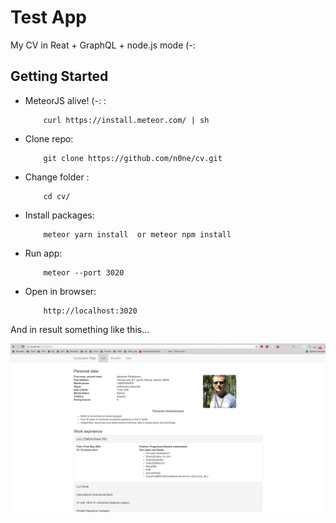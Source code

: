 # Test App

My CV in Reat + GraphQL + node.js mode (-:

## Getting Started

* MeteorJS alive! (-: :

          curl https://install.meteor.com/ | sh

* Clone repo:

          git clone https://github.com/n0ne/cv.git

* Change folder :

          cd cv/

* Install packages:

          meteor yarn install  or meteor npm install

* Run app:

          meteor --port 3020

* Open in browser:

          http://localhost:3020

And in result something like this...

![In result must be something like this](https://github.com/n0ne/cv/blob/master/CVapp.png)
